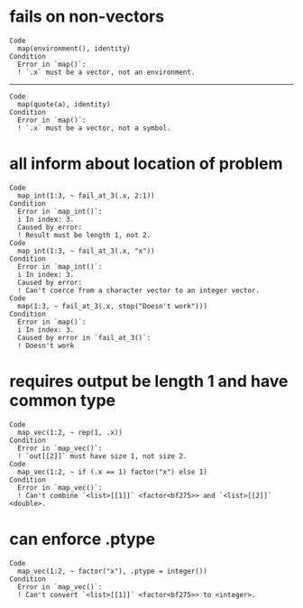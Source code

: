 # fails on non-vectors

    Code
      map(environment(), identity)
    Condition
      Error in `map()`:
      ! `.x` must be a vector, not an environment.

---

    Code
      map(quote(a), identity)
    Condition
      Error in `map()`:
      ! `.x` must be a vector, not a symbol.

# all inform about location of problem

    Code
      map_int(1:3, ~ fail_at_3(.x, 2:1))
    Condition
      Error in `map_int()`:
      i In index: 3.
      Caused by error:
      ! Result must be length 1, not 2.
    Code
      map_int(1:3, ~ fail_at_3(.x, "x"))
    Condition
      Error in `map_int()`:
      i In index: 3.
      Caused by error:
      ! Can't coerce from a character vector to an integer vector.
    Code
      map(1:3, ~ fail_at_3(.x, stop("Doesn't work")))
    Condition
      Error in `map()`:
      i In index: 3.
      Caused by error in `fail_at_3()`:
      ! Doesn't work

# requires output be length 1 and have common type

    Code
      map_vec(1:2, ~ rep(1, .x))
    Condition
      Error in `map_vec()`:
      ! `out[[2]]` must have size 1, not size 2.
    Code
      map_vec(1:2, ~ if (.x == 1) factor("x") else 1)
    Condition
      Error in `map_vec()`:
      ! Can't combine `<list>[[1]]` <factor<bf275>> and `<list>[[2]]` <double>.

# can enforce .ptype

    Code
      map_vec(1:2, ~ factor("x"), .ptype = integer())
    Condition
      Error in `map_vec()`:
      ! Can't convert `<list>[[1]]` <factor<bf275>> to <integer>.

